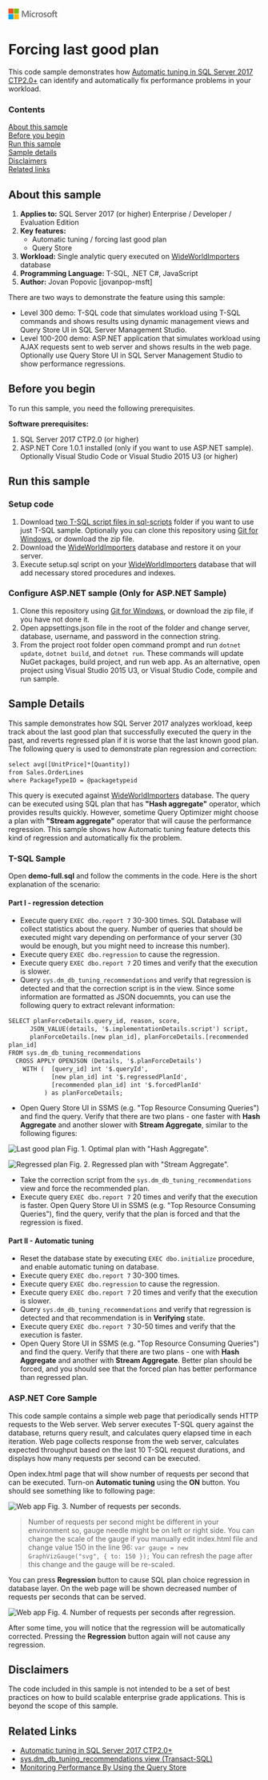 ![](./media/solutions-microsoft-logo-small.png)
# Forcing last good plan
This code sample demonstrates how [Automatic tuning in SQL Server 2017 CTP2.0+](https://docs.microsoft.com/sql/relational-databases/automatic-tuning/automatic-tuning) can identify and automatically fix performance problems in your workload.

### Contents

[About this sample](#about-this-sample)<br/>
[Before you begin](#before-you-begin)<br/>
[Run this sample](#run-this-sample)<br/>
[Sample details](#sample-details)<br/>
[Disclaimers](#disclaimers)<br/>
[Related links](#related-links)<br/>

<a name=about-this-sample></a>

## About this sample 
1. **Applies to:** SQL Server 2017 (or higher) Enterprise / Developer / Evaluation Edition
2. **Key features:**
    - Automatic tuning / forcing last good plan
    - Query Store
3. **Workload:** Single analytic query executed on [WideWorldImporters](../../../databases/wide-world-importers) database
4. **Programming Language:** T-SQL, .NET C#, JavaScript
5. **Author:** Jovan Popovic [jovanpop-msft]

There are two ways to demonstrate the feature using this sample:
 - Level 300 demo: T-SQL code that simulates workload using T-SQL commands and shows results using dynamic management views and Query Store UI in SQL Server Management Studio.
 - Level 100-200 demo: ASP.NET application that simulates workload using AJAX requests sent to web server and shows results in the web page. Optionally use Query Store UI in SQL Server Management Studio to show performance regressions.

<a name=before-you-begin></a>

## Before you begin

To run this sample, you need the following prerequisites.

**Software prerequisites:**

1. SQL Server 2017 CTP2.0 (or higher)
2. ASP.NET Core 1.0.1 installed (only if you want to use ASP.NET sample). Optionally Visual Studio Code or Visual Studio 2015 U3 (or higher)

<a name=run-this-sample></a>

## Run this sample

### Setup code
1. Download [two T-SQL script files in sql-scripts](sql-scripts) folder if you want to use just T-SQL sample. Optionally you can clone this repository using [Git for Windows](http://www.git-scm.com/), or download the zip file.
2. Download the [WideWorldImporters](../../../databases/wide-world-importers) database and restore it on your server.
3. Execute setup.sql script on your [WideWorldImporters](../../../databases/wide-world-importers) database that will add necessary stored procedures and indexes.

### Configure ASP.NET sample (Only for ASP.NET Sample)
1. Clone this repository using [Git for Windows](http://www.git-scm.com/), or download the zip file, if you have not done it.
2. Open appsettings.json file in the root of the folder and change server, database, username, and password in the connection string.
3. From the project root folder open command prompt and run `dotnet update`, `dotnet build`, and `dotnet run`. These commands will update NuGet packages, build project, and run web app. As an alternative,
open project using Visual Studio 2015 U3, or Visual Studio Code, compile and run sample.

<a name=sample-details></a>
## Sample Details

This sample demonstrates how SQL Server 2017 analyzes workload, keep track about the last good
plan that successfully executed the query in the past, and reverts regressed plan if it is worse that the last known good plan.
The following query is used to demonstrate plan regression and correction:

```
select avg([UnitPrice]*[Quantity])
from Sales.OrderLines
where PackageTypeID = @packagetypeid
```

This query is executed against [WideWorldImporters](../../../databases/wide-world-importers) database. The query can be executed using SQL plan that has **"Hash aggregate"** operator, which provides results quickly. However, sometime Query Optimizer might choose a plan with **"Stream aggregate"** operator that will cause the performance regression. This sample shows how Automatic tuning feature detects this kind of regression and automatically fix the problem.

### T-SQL Sample
Open **demo-full.sql** and follow the comments in the code. Here is the short explanation of the scenario:

#### Part I - regression detection
 - Execute query `EXEC dbo.report 7` 30-300 times. SQL Database will collect statistics about the query. Number of queries that should be executed might vary depending on performance of your server (30 would be enough, but you might need to increase this number).
 - Execute query `EXEC dbo.regression` to cause the regression.
 - Execute query `EXEC dbo.report 7` 20 times and verify that the execution is slower.
 - Query `sys.dm_db_tuning_recommendations` and verify that regression is detected and that
 the correction script is in the view. Since some information are formatted as JSON docuemnts, you can use the following query to extract relevant information:

```
SELECT planForceDetails.query_id, reason, score,
      JSON_VALUE(details, '$.implementationDetails.script') script,
      planForceDetails.[new plan_id], planForceDetails.[recommended plan_id]
FROM sys.dm_db_tuning_recommendations
  CROSS APPLY OPENJSON (Details, '$.planForceDetails')
    WITH (  [query_id] int '$.queryId',
            [new plan_id] int '$.regressedPlanId',
            [recommended plan_id] int '$.forcedPlanId'
          ) as planForceDetails;
```

 - Open Query Store UI in SSMS (e.g. "Top Resource Consuming Queries") and find the query. Verify that there are two plans - one faster with **Hash Aggregate** and another slower with **Stream Aggregate**, similar to the following figures:

![Last good plan](../../../../media/features/automatic-tuning/flgp-query-store-ui-last-good-plan.png "Last good plan")
Fig. 1. Optimal plan with "Hash Aggregate".

![Regressed plan](../../../../media/features/automatic-tuning/flgp-query-store-ui-regressed-plan.png "Regressed plan")
Fig. 2. Regressed plan with "Stream Aggregate".

 - Take the correction script from the `sys.dm_db_tuning_recommendations` view and force the recommended plan.
 - Execute query `EXEC dbo.report 7` 20 times and verify that the execution is faster. Open Query Store UI in SSMS (e.g. "Top Resource Consuming Queries"), find the query, verify that the plan is forced and that the regression is fixed.

#### Part II - Automatic tuning
 - Reset the database state by executing `EXEC dbo.initialize` procedure, and enable automatic tuning on database.
 - Execute query `EXEC dbo.report 7` 30-300 times.
 - Execute query `EXEC dbo.regression` to cause the regression.
 - Execute query `EXEC dbo.report 7` 20 times and verify that the execution is slower.
 - Query `sys.dm_db_tuning_recommendations` and verify that regression is detected and that
 recommendation is in **Verifying** state.
 - Execute query `EXEC dbo.report 7` 30-50 times and verify that the execution is faster.
 - Open Query Store UI in SSMS (e.g. "Top Resource Consuming Queries") and find the query. Verify that there are two plans - one with **Hash Aggregate** and another with **Stream Aggregate**. Better plan should be forced, and you should see that the forced plan has better performance than regressed plan.

### ASP.NET Core Sample

This code sample contains a simple web page that periodically sends HTTP requests to the Web server. Web server executes T-SQL query against the database, returns query result, and calculates query elapsed time in each iteration.
Web page collects response from the web server, calculates expected throughput based on the
last 10 T-SQL request durations, and displays how many requests per second can be executed.

Open index.html page that will show number of requests per second that can be executed. Turn-on
**Automatic tuning** using the **ON** button. You should see something like to following page:

![Web app](../../../../media/features/automatic-tuning/flgp-web-ui.png "Demo web app")
Fig. 3. Number of requests per seconds.

> Number of requests per second might be different in your environment so, gauge needle might
> be on left or right side. You can change the scale of the gauge if you manually edit index.html
> file and change value 150 in the line 96: `var gauge = new GraphVizGauge("svg", { to: 150 });`
> You can refresh the page after this change and the gauge will be re-scaled.

You can press **Regression** button to cause SQL plan choice regression in database layer. On the web page will be shown decreased number of requests per seconds that can be served.

![Web app](../../../../media/features/automatic-tuning/flgp-web-ui-regression.png "Demo web app")
Fig. 4. Number of requests per seconds after regression.

After some time, you will notice that the regression will be automatically corrected. Pressing the **Regression** button again will not cause any regression.

<a name=disclaimers></a>

## Disclaimers
The code included in this sample is not intended to be a set of best practices on how to build scalable enterprise grade applications. This is beyond the scope of this sample.

<a name=related-links></a>

## Related Links

- [Automatic tuning in SQL Server 2017 CTP2.0+](https://docs.microsoft.com/sql/relational-databases/automatic-tuning/automatic-tuning)
- [sys.dm_db_tuning_recommendations view (Transact-SQL)](https://docs.microsoft.com/sql/relational-databases/system-dynamic-management-views/sys-dm-db-tuning-recommendations-transact-sql)
- [Monitoring Performance By Using the Query Store](https://docs.microsoft.com/en-us/sql/relational-databases/performance/monitoring-performance-by-using-the-query-store)



